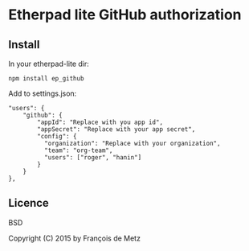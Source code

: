 # Etherpad lite GitHub authorization

## Install

In your etherpad-lite dir:

    npm install ep_github

Add to settings.json:

    "users": {
        "github": {
            "appId": "Replace with you app id",
            "appSecret": "Replace with your app secret",
            "config": {
              "organization": "Replace with your organization",
              "team": "org-team",
              "users": ["roger", "hanin"]
            }
        }
    },

## Licence

BSD

Copyright (C) 2015 by François de Metz
